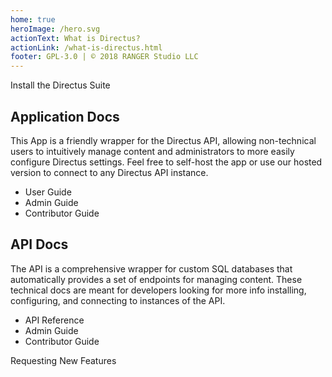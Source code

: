 ```yaml
---
home: true
heroImage: /hero.svg
actionText: What is Directus?
actionLink: /what-is-directus.html
footer: GPL-3.0 | © 2018 RANGER Studio LLC
---
```


<div class="install">
  <router-link to="/install.html" class="action-button">Install the Directus Suite</router-link>
</div>

<div class="features">
  <div class="feature">
    <h2>Application Docs</h2>
    <p>This App is a friendly wrapper for the Directus API, allowing non-technical users to intuitively manage content and administrators to more easily configure Directus settings. Feel free to self-host the app or use our hosted version to connect to any Directus API instance.</p>
    <nav>
      <ul>
        <li><router-link to="/app/user-guide.html">User Guide</router-link></li>
        <li><router-link to="/app/admin/">Admin Guide</router-link></li>
        <li><router-link to="/app/contributor/">Contributor Guide</router-link></li>
      </ul>
    </nav>
  </div>
  <div class="feature">
    <h2>API Docs</h2>
    <p>The API is a comprehensive wrapper for custom SQL databases that automatically provides a set of endpoints for managing content. These technical docs are meant for developers looking for more info installing, configuring, and connecting to instances of the API.</p>
    <nav>
      <ul>
        <li><router-link to="/api/reference.html">API Reference</router-link></li>
        <li><router-link to="/api/admin/">Admin Guide</router-link></li>
        <li><router-link to="/api/contributor/">Contributor Guide</router-link></li>
      </ul>
    </nav>
  </div>
</div>

<div class="feature-request">
  <router-link to="/feature-requests.html">Requesting New Features</router-link>
</div>
